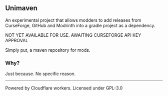 ## Unimaven

An experimental project that allows modders to add releases from CurseForge, GitHub and Modrinth into a gradle project as a dependency.

NOT YET AVAILABLE FOR USE. AWAITING CURSEFORGE API KEY APPROVAL

Simply put, a maven repository for mods.


### Why?

Just because. No specific reason.

***

Powered by Cloudflare workers. Licensed under GPL-3.0
